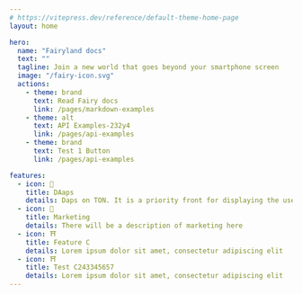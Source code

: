 ```yaml
---
# https://vitepress.dev/reference/default-theme-home-page
layout: home

hero:
  name: "Fairyland docs"
  text: ""
  tagline: Join a new world that goes beyond your smartphone screen
  image: "/fairy-icon.svg"
  actions:
    - theme: brand
      text: Read Fairy docs
      link: /pages/markdown-examples
    - theme: alt
      text: API Examples-232у4
      link: /pages/api-examples
    - theme: brand
      text: Test 1 Button
      link: /pages/api-examples

features:
  - icon: 📱
    title: DAaps
    details: Daps on TON. It is a priority front for displaying the user interface for the participants of the platform in the role of “Guest”
  - icon: 🎷
    title: Marketing
    details: There will be a description of marketing here
  - icon: ⛩️
    title: Feature C
    details: Lorem ipsum dolor sit amet, consectetur adipiscing elit
  - icon: ⛩️
    title: Test C243345657
    details: Lorem ipsum dolor sit amet, consectetur adipiscing elit
---
```

